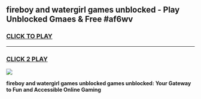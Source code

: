 
## fireboy and watergirl games unblocked - Play Unblocked Gmaes & Free #af6wv
<h3>
<a href="https://news.freeplayer.one?title=fireboy_and_watergirl_games_unblocked&ref=03M">CLICK TO PLAY</a></h3>
<hr>

<h3>
<a href="https://news.freeplayer.one?title=fireboy_and_watergirl_games_unblocked&ref=03M">CLICK 2 PLAY</a>
  
</h3>

<a href="https://news.freeplayer.one?title=fireboy_and_watergirl_games_unblocked&ref=03M"><img src="https://clearcache.store/games.png"></a>


**fireboy and watergirl games unblocked games unblocked: Your Gateway to Fun and Accessible Online Gaming**

